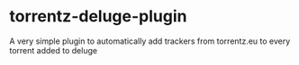 torrentz-deluge-plugin
======================

A very simple plugin to automatically add trackers from torrentz.eu to every torrent added to deluge

